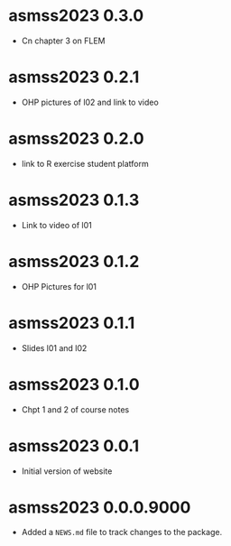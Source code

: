 # asmss2023 0.3.0

* Cn chapter 3 on FLEM

# asmss2023 0.2.1

* OHP pictures of l02 and link to video

# asmss2023 0.2.0

* link to R exercise student platform

# asmss2023 0.1.3

* Link to video of l01

# asmss2023 0.1.2

* OHP Pictures for l01

# asmss2023 0.1.1

* Slides l01 and l02

# asmss2023 0.1.0

* Chpt 1 and 2 of course notes

# asmss2023 0.0.1

* Initial version of website

# asmss2023 0.0.0.9000

* Added a `NEWS.md` file to track changes to the package.
